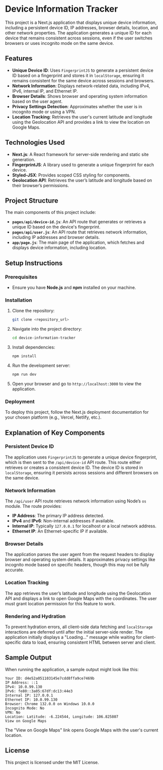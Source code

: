 # Device Information Tracker

This project is a Next.js application that displays unique device information, including a persistent device ID, IP addresses, browser details, location, and other network properties. The application generates a unique ID for each device that remains consistent across sessions, even if the user switches browsers or uses incognito mode on the same device.

## Features

- **Unique Device ID**: Uses `FingerprintJS` to generate a persistent device ID based on a fingerprint and stores it in `localStorage`, ensuring it remains consistent for the same device across sessions and browsers.
- **Network Information**: Displays network-related data, including IPv4, IPv6, internal IP, and Ethernet IP.
- **Browser Details**: Shows browser and operating system information based on the user agent.
- **Privacy Settings Detection**: Approximates whether the user is in incognito mode or using a VPN.
- **Location Tracking**: Retrieves the user's current latitude and longitude using the Geolocation API and provides a link to view the location on Google Maps.

## Technologies Used

- **Next.js**: A React framework for server-side rendering and static site generation.
- **FingerprintJS**: A library used to generate a unique fingerprint for each device.
- **Styled-JSX**: Provides scoped CSS styling for components.
- **Geolocation API**: Retrieves the user’s latitude and longitude based on their browser’s permissions.

## Project Structure

The main components of this project include:

- **`pages/api/device-id.js`**: An API route that generates or retrieves a unique ID based on the device's fingerprint.
- **`pages/api/user.js`**: An API route that retrieves network information, including IP addresses and browser details.
- **`app/page.js`**: The main page of the application, which fetches and displays device information, including location.

## Setup Instructions

### Prerequisites

- Ensure you have **Node.js** and **npm** installed on your machine.

### Installation

1. Clone the repository:

   ```bash
   git clone <repository_url>
   ```

2. Navigate into the project directory:

   ```bash
   cd device-information-tracker
   ```

3. Install dependencies:

   ```bash
   npm install
   ```

4. Run the development server:

   ```bash
   npm run dev
   ```

5. Open your browser and go to `http://localhost:3000` to view the application.

### Deployment

To deploy this project, follow the Next.js deployment documentation for your chosen platform (e.g., Vercel, Netlify, etc.).

## Explanation of Key Components

### Persistent Device ID

The application uses `FingerprintJS` to generate a unique device fingerprint, which is then sent to the `/api/device-id` API route. This route either retrieves or creates a consistent device ID. The device ID is stored in `localStorage`, ensuring it persists across sessions and different browsers on the same device.

### Network Information

The `/api/user` API route retrieves network information using Node’s `os` module. The route provides:

- **IP Address**: The primary IP address detected.
- **IPv4** and **IPv6**: Non-internal addresses if available.
- **Internal IP**: Typically `127.0.0.1` for localhost or a local network address.
- **Ethernet IP**: An Ethernet-specific IP if available.

### Browser Details

The application parses the user agent from the request headers to display browser and operating system details. It approximates privacy settings like incognito mode based on specific headers, though this may not be fully accurate.

### Location Tracking

The app retrieves the user’s latitude and longitude using the Geolocation API and displays a link to open Google Maps with the coordinates. The user must grant location permission for this feature to work.

### Rendering and Hydration

To prevent hydration errors, all client-side data fetching and `localStorage` interactions are deferred until after the initial server-side render. The application initially displays a "Loading..." message while waiting for client-specific data to load, ensuring consistent HTML between server and client.

## Sample Output

When running the application, a sample output might look like this:

```plaintext
Your ID: d4e52a051103145e7cdd8ffa9ce7469b
IP Address: ::1
IPv4: 10.0.99.130
IPv6: fe80::3a05:67df:dc13:44e3
Internal IP: 127.0.0.1
Ethernet IP: 10.0.99.130
Browser: Chrome 132.0.0 on Windows 10.0.0
Incognito Mode: No
VPN: No
Location: Latitude: -6.224544, Longitude: 106.825807
View on Google Maps
```

The "View on Google Maps" link opens Google Maps with the user's current location.

## License

This project is licensed under the MIT License.